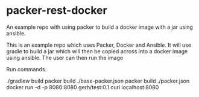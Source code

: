 # packer-rest-docker
An example repo with using packer to build a docker image with a jar using ansible. 


This is an example repo which uses Packer, Docker and Ansible.
It will use gradle to build a jar which will then be copied across into a docker image using ansible. 
The user can then run the image

Run commands.

./gradlew build
packer build ./base-packer.json
packer build ./packer.json
docker run -d -p 8080:8080 gerh/test:0.1
curl localhost:8080
